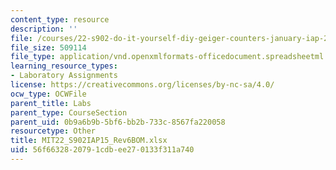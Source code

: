```yaml
---
content_type: resource
description: ''
file: /courses/22-s902-do-it-yourself-diy-geiger-counters-january-iap-2015/56f6632820791cdbee270133f311a740_MIT22_S902IAP15_Rev6BOM.xlsx
file_size: 509114
file_type: application/vnd.openxmlformats-officedocument.spreadsheetml.sheet
learning_resource_types:
- Laboratory Assignments
license: https://creativecommons.org/licenses/by-nc-sa/4.0/
ocw_type: OCWFile
parent_title: Labs
parent_type: CourseSection
parent_uid: 0b9a6b9b-5bf6-bb2b-733c-8567fa220058
resourcetype: Other
title: MIT22_S902IAP15_Rev6BOM.xlsx
uid: 56f66328-2079-1cdb-ee27-0133f311a740
---
```


